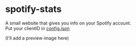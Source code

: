 # spotify-stats
A small website that gives you info on your Spotify account.    
Put your clientID in [config.json](./src/config.json)

(I'll add a preview image here)
